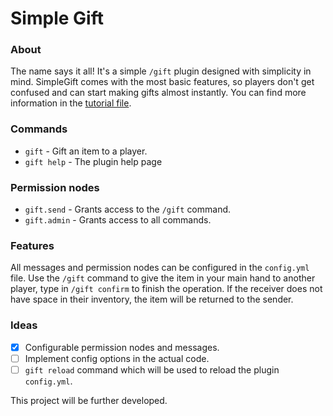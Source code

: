 # Simple Gift
### About
The name says it all! It's a simple `/gift` plugin designed with simplicity in mind. SimpleGift comes with the most basic features, so players don't get confused and can start making gifts almost instantly. You can find more information in the [tutorial file](https://github.com/dev-stan/SimpleGift/blob/dev-util/TUTORIAL.md).

### Commands
- `gift` - Gift an item to a player.
- `gift help` - The plugin help page
### Permission nodes
- `gift.send` - Grants access to the `/gift` command.
- `gift.admin` - Grants access to all commands.
### Features
All messages and permission nodes can be configured in the `config.yml` file.
Use the `/gift` command to give the item in your main hand to another player, type in `/gift confirm` to finish the operation. If the receiver does not have space in their inventory, the item will be returned to the sender.
### Ideas
- [x] Configurable permission nodes and messages.
- [ ] Implement config options in the actual code.
- [ ] `gift reload` command which will be used to reload the plugin `config.yml`.

This project will be further developed.
